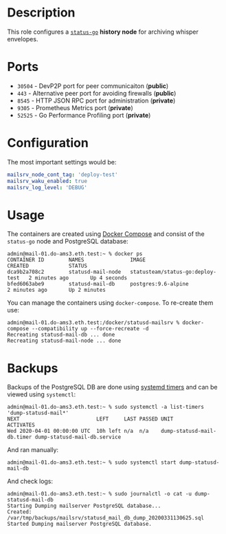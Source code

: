 # Description

This role configures a [`status-go`](https://github.com/status-im/status-go) __history node__ for archiving whisper envelopes.

# Ports

* `30504` - DevP2P port for peer communicaiton (__public__)
* `443` - Alternative peer port for avoiding firewalls (__public__)
* `8545` - HTTP JSON RPC port for administration (__private__)
* `9305` - Prometheus Metrics port (__private__)
* `52525` - Go Performance Profiling port (__private__)

# Configuration

The most important settings would be:
```yaml
mailsrv_node_cont_tag: 'deploy-test'
mailsrv_waku_enabled: true
mailsrv_log_level: 'DEBUG'
```

# Usage

The containers are created using [Docker Compose](https://docs.docker.com/compose/) and consist of the `status-go` node and PostgreSQL database:
```
admin@mail-01.do-ams3.eth.test:~ % docker ps 
CONTAINER ID        NAMES               IMAGE                              CREATED             STATUS
dca9b2a708c2        statusd-mail-node   statusteam/status-go:deploy-test   2 minutes ago       Up 4 seconds
bfed6063abe9        statusd-mail-db     postgres:9.6-alpine                2 minutes ago       Up 2 minutes
```
You can manage the containers using `docker-compose`. To re-create them use:
```
admin@mail-01.do-ams3.eth.test:/docker/statusd-mailsrv % docker-compose --compatibility up --force-recreate -d
Recreating statusd-mail-db ... done
Recreating statusd-mail-node ... done
```

# Backups

Backups of the PostgreSQL DB are done using [systemd timers](https://www.freedesktop.org/software/systemd/man/systemd.timer.html) and can be viewed using `systemctl`:
```
admin@mail-01.do-ams3.eth.test:~ % sudo systemctl -a list-timers 'dump-statusd-mail*'   
NEXT                         LEFT     LAST PASSED UNIT                       ACTIVATES
Wed 2020-04-01 00:00:00 UTC  10h left n/a  n/a    dump-statusd-mail-db.timer dump-statusd-mail-db.service
```
And ran manually:
```
admin@mail-01.do-ams3.eth.test:~ % sudo systemctl start dump-statusd-mail-db
```
And check logs:
```
admin@mail-01.do-ams3.eth.test:~ % sudo journalctl -o cat -u dump-statusd-mail-db
Starting Dumping mailserver PostgreSQL database...
Created: /var/tmp/backups/mailsrv/statusd_mail_db_dump_20200331130625.sql
Started Dumping mailserver PostgreSQL database.
```
